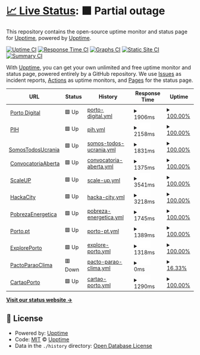# [📈 Live Status](https://demo.upptime.js.org): <!--live status--> **🟧 Partial outage**

This repository contains the open-source uptime monitor and status page for [Upptime](https://upptime.js.org), powered by [Upptime](https://github.com/upptime/upptime).

[![Uptime CI](https://github.com/upptime/upptime/workflows/Uptime%20CI/badge.svg)](https://github.com/upptime/upptime/actions?query=workflow%3A%22Uptime+CI%22)
[![Response Time CI](https://github.com/upptime/upptime/workflows/Response%20Time%20CI/badge.svg)](https://github.com/upptime/upptime/actions?query=workflow%3A%22Response+Time+CI%22)
[![Graphs CI](https://github.com/upptime/upptime/workflows/Graphs%20CI/badge.svg)](https://github.com/upptime/upptime/actions?query=workflow%3A%22Graphs+CI%22)
[![Static Site CI](https://github.com/upptime/upptime/workflows/Static%20Site%20CI/badge.svg)](https://github.com/upptime/upptime/actions?query=workflow%3A%22Static+Site+CI%22)
[![Summary CI](https://github.com/upptime/upptime/workflows/Summary%20CI/badge.svg)](https://github.com/upptime/upptime/actions?query=workflow%3A%22Summary+CI%22)

With [Upptime](https://upptime.js.org), you can get your own unlimited and free uptime monitor and status page, powered entirely by a GitHub repository. We use [Issues](https://github.com/upptime/upptime/issues) as incident reports, [Actions](https://github.com/upptime/upptime/actions) as uptime monitors, and [Pages](https://demo.upptime.js.org) for the status page.

<!--start: status pages-->
<!-- This summary is generated by Upptime (https://github.com/upptime/upptime) -->
<!-- Do not edit this manually, your changes will be overwritten -->
<!-- prettier-ignore -->
| URL | Status | History | Response Time | Uptime |
| --- | ------ | ------- | ------------- | ------ |
| <img alt="" src="https://icons.duckduckgo.com/ip3/www.portodigital.pt.ico" height="13"> [Porto Digital](https://www.portodigital.pt) | 🟩 Up | [porto-digital.yml](https://github.com/vitorsergiota/UpptimeAPD/commits/HEAD/history/porto-digital.yml) | <details><summary><img alt="Response time graph" src="./graphs/porto-digital/response-time-week.png" height="20"> 1906ms</summary><br><a href="https://demo.upptime.js.org/history/porto-digital"><img alt="Response time 1906" src="https://img.shields.io/endpoint?url=https%3A%2F%2Fraw.githubusercontent.com%2Fvitorsergiota%2FUpptimeAPD%2FHEAD%2Fapi%2Fporto-digital%2Fresponse-time.json"></a><br><a href="https://demo.upptime.js.org/history/porto-digital"><img alt="24-hour response time 1906" src="https://img.shields.io/endpoint?url=https%3A%2F%2Fraw.githubusercontent.com%2Fvitorsergiota%2FUpptimeAPD%2FHEAD%2Fapi%2Fporto-digital%2Fresponse-time-day.json"></a><br><a href="https://demo.upptime.js.org/history/porto-digital"><img alt="7-day response time 1906" src="https://img.shields.io/endpoint?url=https%3A%2F%2Fraw.githubusercontent.com%2Fvitorsergiota%2FUpptimeAPD%2FHEAD%2Fapi%2Fporto-digital%2Fresponse-time-week.json"></a><br><a href="https://demo.upptime.js.org/history/porto-digital"><img alt="30-day response time 1906" src="https://img.shields.io/endpoint?url=https%3A%2F%2Fraw.githubusercontent.com%2Fvitorsergiota%2FUpptimeAPD%2FHEAD%2Fapi%2Fporto-digital%2Fresponse-time-month.json"></a><br><a href="https://demo.upptime.js.org/history/porto-digital"><img alt="1-year response time 1906" src="https://img.shields.io/endpoint?url=https%3A%2F%2Fraw.githubusercontent.com%2Fvitorsergiota%2FUpptimeAPD%2FHEAD%2Fapi%2Fporto-digital%2Fresponse-time-year.json"></a></details> | <details><summary><a href="https://demo.upptime.js.org/history/porto-digital">100.00%</a></summary><a href="https://demo.upptime.js.org/history/porto-digital"><img alt="All-time uptime 100.00%" src="https://img.shields.io/endpoint?url=https%3A%2F%2Fraw.githubusercontent.com%2Fvitorsergiota%2FUpptimeAPD%2FHEAD%2Fapi%2Fporto-digital%2Fuptime.json"></a><br><a href="https://demo.upptime.js.org/history/porto-digital"><img alt="24-hour uptime 100.00%" src="https://img.shields.io/endpoint?url=https%3A%2F%2Fraw.githubusercontent.com%2Fvitorsergiota%2FUpptimeAPD%2FHEAD%2Fapi%2Fporto-digital%2Fuptime-day.json"></a><br><a href="https://demo.upptime.js.org/history/porto-digital"><img alt="7-day uptime 100.00%" src="https://img.shields.io/endpoint?url=https%3A%2F%2Fraw.githubusercontent.com%2Fvitorsergiota%2FUpptimeAPD%2FHEAD%2Fapi%2Fporto-digital%2Fuptime-week.json"></a><br><a href="https://demo.upptime.js.org/history/porto-digital"><img alt="30-day uptime 100.00%" src="https://img.shields.io/endpoint?url=https%3A%2F%2Fraw.githubusercontent.com%2Fvitorsergiota%2FUpptimeAPD%2FHEAD%2Fapi%2Fporto-digital%2Fuptime-month.json"></a><br><a href="https://demo.upptime.js.org/history/porto-digital"><img alt="1-year uptime 100.00%" src="https://img.shields.io/endpoint?url=https%3A%2F%2Fraw.githubusercontent.com%2Fvitorsergiota%2FUpptimeAPD%2FHEAD%2Fapi%2Fporto-digital%2Fuptime-year.json"></a></details>
| <img alt="" src="https://icons.duckduckgo.com/ip3/portoinnovationhub.pt.ico" height="13"> [PIH](https://portoinnovationhub.pt/) | 🟩 Up | [pih.yml](https://github.com/vitorsergiota/UpptimeAPD/commits/HEAD/history/pih.yml) | <details><summary><img alt="Response time graph" src="./graphs/pih/response-time-week.png" height="20"> 2158ms</summary><br><a href="https://demo.upptime.js.org/history/pih"><img alt="Response time 2158" src="https://img.shields.io/endpoint?url=https%3A%2F%2Fraw.githubusercontent.com%2Fvitorsergiota%2FUpptimeAPD%2FHEAD%2Fapi%2Fpih%2Fresponse-time.json"></a><br><a href="https://demo.upptime.js.org/history/pih"><img alt="24-hour response time 2158" src="https://img.shields.io/endpoint?url=https%3A%2F%2Fraw.githubusercontent.com%2Fvitorsergiota%2FUpptimeAPD%2FHEAD%2Fapi%2Fpih%2Fresponse-time-day.json"></a><br><a href="https://demo.upptime.js.org/history/pih"><img alt="7-day response time 2158" src="https://img.shields.io/endpoint?url=https%3A%2F%2Fraw.githubusercontent.com%2Fvitorsergiota%2FUpptimeAPD%2FHEAD%2Fapi%2Fpih%2Fresponse-time-week.json"></a><br><a href="https://demo.upptime.js.org/history/pih"><img alt="30-day response time 2158" src="https://img.shields.io/endpoint?url=https%3A%2F%2Fraw.githubusercontent.com%2Fvitorsergiota%2FUpptimeAPD%2FHEAD%2Fapi%2Fpih%2Fresponse-time-month.json"></a><br><a href="https://demo.upptime.js.org/history/pih"><img alt="1-year response time 2158" src="https://img.shields.io/endpoint?url=https%3A%2F%2Fraw.githubusercontent.com%2Fvitorsergiota%2FUpptimeAPD%2FHEAD%2Fapi%2Fpih%2Fresponse-time-year.json"></a></details> | <details><summary><a href="https://demo.upptime.js.org/history/pih">100.00%</a></summary><a href="https://demo.upptime.js.org/history/pih"><img alt="All-time uptime 100.00%" src="https://img.shields.io/endpoint?url=https%3A%2F%2Fraw.githubusercontent.com%2Fvitorsergiota%2FUpptimeAPD%2FHEAD%2Fapi%2Fpih%2Fuptime.json"></a><br><a href="https://demo.upptime.js.org/history/pih"><img alt="24-hour uptime 100.00%" src="https://img.shields.io/endpoint?url=https%3A%2F%2Fraw.githubusercontent.com%2Fvitorsergiota%2FUpptimeAPD%2FHEAD%2Fapi%2Fpih%2Fuptime-day.json"></a><br><a href="https://demo.upptime.js.org/history/pih"><img alt="7-day uptime 100.00%" src="https://img.shields.io/endpoint?url=https%3A%2F%2Fraw.githubusercontent.com%2Fvitorsergiota%2FUpptimeAPD%2FHEAD%2Fapi%2Fpih%2Fuptime-week.json"></a><br><a href="https://demo.upptime.js.org/history/pih"><img alt="30-day uptime 100.00%" src="https://img.shields.io/endpoint?url=https%3A%2F%2Fraw.githubusercontent.com%2Fvitorsergiota%2FUpptimeAPD%2FHEAD%2Fapi%2Fpih%2Fuptime-month.json"></a><br><a href="https://demo.upptime.js.org/history/pih"><img alt="1-year uptime 100.00%" src="https://img.shields.io/endpoint?url=https%3A%2F%2Fraw.githubusercontent.com%2Fvitorsergiota%2FUpptimeAPD%2FHEAD%2Fapi%2Fpih%2Fuptime-year.json"></a></details>
| <img alt="" src="https://icons.duckduckgo.com/ip3/somostodosucrania.pt.ico" height="13"> [SomosTodosUcrania](https://somostodosucrania.pt/) | 🟩 Up | [somos-todos-ucrania.yml](https://github.com/vitorsergiota/UpptimeAPD/commits/HEAD/history/somos-todos-ucrania.yml) | <details><summary><img alt="Response time graph" src="./graphs/somos-todos-ucrania/response-time-week.png" height="20"> 1831ms</summary><br><a href="https://demo.upptime.js.org/history/somos-todos-ucrania"><img alt="Response time 1831" src="https://img.shields.io/endpoint?url=https%3A%2F%2Fraw.githubusercontent.com%2Fvitorsergiota%2FUpptimeAPD%2FHEAD%2Fapi%2Fsomos-todos-ucrania%2Fresponse-time.json"></a><br><a href="https://demo.upptime.js.org/history/somos-todos-ucrania"><img alt="24-hour response time 1831" src="https://img.shields.io/endpoint?url=https%3A%2F%2Fraw.githubusercontent.com%2Fvitorsergiota%2FUpptimeAPD%2FHEAD%2Fapi%2Fsomos-todos-ucrania%2Fresponse-time-day.json"></a><br><a href="https://demo.upptime.js.org/history/somos-todos-ucrania"><img alt="7-day response time 1831" src="https://img.shields.io/endpoint?url=https%3A%2F%2Fraw.githubusercontent.com%2Fvitorsergiota%2FUpptimeAPD%2FHEAD%2Fapi%2Fsomos-todos-ucrania%2Fresponse-time-week.json"></a><br><a href="https://demo.upptime.js.org/history/somos-todos-ucrania"><img alt="30-day response time 1831" src="https://img.shields.io/endpoint?url=https%3A%2F%2Fraw.githubusercontent.com%2Fvitorsergiota%2FUpptimeAPD%2FHEAD%2Fapi%2Fsomos-todos-ucrania%2Fresponse-time-month.json"></a><br><a href="https://demo.upptime.js.org/history/somos-todos-ucrania"><img alt="1-year response time 1831" src="https://img.shields.io/endpoint?url=https%3A%2F%2Fraw.githubusercontent.com%2Fvitorsergiota%2FUpptimeAPD%2FHEAD%2Fapi%2Fsomos-todos-ucrania%2Fresponse-time-year.json"></a></details> | <details><summary><a href="https://demo.upptime.js.org/history/somos-todos-ucrania">100.00%</a></summary><a href="https://demo.upptime.js.org/history/somos-todos-ucrania"><img alt="All-time uptime 100.00%" src="https://img.shields.io/endpoint?url=https%3A%2F%2Fraw.githubusercontent.com%2Fvitorsergiota%2FUpptimeAPD%2FHEAD%2Fapi%2Fsomos-todos-ucrania%2Fuptime.json"></a><br><a href="https://demo.upptime.js.org/history/somos-todos-ucrania"><img alt="24-hour uptime 100.00%" src="https://img.shields.io/endpoint?url=https%3A%2F%2Fraw.githubusercontent.com%2Fvitorsergiota%2FUpptimeAPD%2FHEAD%2Fapi%2Fsomos-todos-ucrania%2Fuptime-day.json"></a><br><a href="https://demo.upptime.js.org/history/somos-todos-ucrania"><img alt="7-day uptime 100.00%" src="https://img.shields.io/endpoint?url=https%3A%2F%2Fraw.githubusercontent.com%2Fvitorsergiota%2FUpptimeAPD%2FHEAD%2Fapi%2Fsomos-todos-ucrania%2Fuptime-week.json"></a><br><a href="https://demo.upptime.js.org/history/somos-todos-ucrania"><img alt="30-day uptime 100.00%" src="https://img.shields.io/endpoint?url=https%3A%2F%2Fraw.githubusercontent.com%2Fvitorsergiota%2FUpptimeAPD%2FHEAD%2Fapi%2Fsomos-todos-ucrania%2Fuptime-month.json"></a><br><a href="https://demo.upptime.js.org/history/somos-todos-ucrania"><img alt="1-year uptime 100.00%" src="https://img.shields.io/endpoint?url=https%3A%2F%2Fraw.githubusercontent.com%2Fvitorsergiota%2FUpptimeAPD%2FHEAD%2Fapi%2Fsomos-todos-ucrania%2Fuptime-year.json"></a></details>
| <img alt="" src="https://icons.duckduckgo.com/ip3/convocatoriaaberta.porto.digital.ico" height="13"> [ConvocatoriaAberta](https://convocatoriaaberta.porto.digital/) | 🟩 Up | [convocatoria-aberta.yml](https://github.com/vitorsergiota/UpptimeAPD/commits/HEAD/history/convocatoria-aberta.yml) | <details><summary><img alt="Response time graph" src="./graphs/convocatoria-aberta/response-time-week.png" height="20"> 1375ms</summary><br><a href="https://demo.upptime.js.org/history/convocatoria-aberta"><img alt="Response time 1375" src="https://img.shields.io/endpoint?url=https%3A%2F%2Fraw.githubusercontent.com%2Fvitorsergiota%2FUpptimeAPD%2FHEAD%2Fapi%2Fconvocatoria-aberta%2Fresponse-time.json"></a><br><a href="https://demo.upptime.js.org/history/convocatoria-aberta"><img alt="24-hour response time 1375" src="https://img.shields.io/endpoint?url=https%3A%2F%2Fraw.githubusercontent.com%2Fvitorsergiota%2FUpptimeAPD%2FHEAD%2Fapi%2Fconvocatoria-aberta%2Fresponse-time-day.json"></a><br><a href="https://demo.upptime.js.org/history/convocatoria-aberta"><img alt="7-day response time 1375" src="https://img.shields.io/endpoint?url=https%3A%2F%2Fraw.githubusercontent.com%2Fvitorsergiota%2FUpptimeAPD%2FHEAD%2Fapi%2Fconvocatoria-aberta%2Fresponse-time-week.json"></a><br><a href="https://demo.upptime.js.org/history/convocatoria-aberta"><img alt="30-day response time 1375" src="https://img.shields.io/endpoint?url=https%3A%2F%2Fraw.githubusercontent.com%2Fvitorsergiota%2FUpptimeAPD%2FHEAD%2Fapi%2Fconvocatoria-aberta%2Fresponse-time-month.json"></a><br><a href="https://demo.upptime.js.org/history/convocatoria-aberta"><img alt="1-year response time 1375" src="https://img.shields.io/endpoint?url=https%3A%2F%2Fraw.githubusercontent.com%2Fvitorsergiota%2FUpptimeAPD%2FHEAD%2Fapi%2Fconvocatoria-aberta%2Fresponse-time-year.json"></a></details> | <details><summary><a href="https://demo.upptime.js.org/history/convocatoria-aberta">100.00%</a></summary><a href="https://demo.upptime.js.org/history/convocatoria-aberta"><img alt="All-time uptime 100.00%" src="https://img.shields.io/endpoint?url=https%3A%2F%2Fraw.githubusercontent.com%2Fvitorsergiota%2FUpptimeAPD%2FHEAD%2Fapi%2Fconvocatoria-aberta%2Fuptime.json"></a><br><a href="https://demo.upptime.js.org/history/convocatoria-aberta"><img alt="24-hour uptime 100.00%" src="https://img.shields.io/endpoint?url=https%3A%2F%2Fraw.githubusercontent.com%2Fvitorsergiota%2FUpptimeAPD%2FHEAD%2Fapi%2Fconvocatoria-aberta%2Fuptime-day.json"></a><br><a href="https://demo.upptime.js.org/history/convocatoria-aberta"><img alt="7-day uptime 100.00%" src="https://img.shields.io/endpoint?url=https%3A%2F%2Fraw.githubusercontent.com%2Fvitorsergiota%2FUpptimeAPD%2FHEAD%2Fapi%2Fconvocatoria-aberta%2Fuptime-week.json"></a><br><a href="https://demo.upptime.js.org/history/convocatoria-aberta"><img alt="30-day uptime 100.00%" src="https://img.shields.io/endpoint?url=https%3A%2F%2Fraw.githubusercontent.com%2Fvitorsergiota%2FUpptimeAPD%2FHEAD%2Fapi%2Fconvocatoria-aberta%2Fuptime-month.json"></a><br><a href="https://demo.upptime.js.org/history/convocatoria-aberta"><img alt="1-year uptime 100.00%" src="https://img.shields.io/endpoint?url=https%3A%2F%2Fraw.githubusercontent.com%2Fvitorsergiota%2FUpptimeAPD%2FHEAD%2Fapi%2Fconvocatoria-aberta%2Fuptime-year.json"></a></details>
| <img alt="" src="https://icons.duckduckgo.com/ip3/scaleupporto.pt.ico" height="13"> [ScaleUP](https://scaleupporto.pt/) | 🟩 Up | [scale-up.yml](https://github.com/vitorsergiota/UpptimeAPD/commits/HEAD/history/scale-up.yml) | <details><summary><img alt="Response time graph" src="./graphs/scale-up/response-time-week.png" height="20"> 3541ms</summary><br><a href="https://demo.upptime.js.org/history/scale-up"><img alt="Response time 3541" src="https://img.shields.io/endpoint?url=https%3A%2F%2Fraw.githubusercontent.com%2Fvitorsergiota%2FUpptimeAPD%2FHEAD%2Fapi%2Fscale-up%2Fresponse-time.json"></a><br><a href="https://demo.upptime.js.org/history/scale-up"><img alt="24-hour response time 3541" src="https://img.shields.io/endpoint?url=https%3A%2F%2Fraw.githubusercontent.com%2Fvitorsergiota%2FUpptimeAPD%2FHEAD%2Fapi%2Fscale-up%2Fresponse-time-day.json"></a><br><a href="https://demo.upptime.js.org/history/scale-up"><img alt="7-day response time 3541" src="https://img.shields.io/endpoint?url=https%3A%2F%2Fraw.githubusercontent.com%2Fvitorsergiota%2FUpptimeAPD%2FHEAD%2Fapi%2Fscale-up%2Fresponse-time-week.json"></a><br><a href="https://demo.upptime.js.org/history/scale-up"><img alt="30-day response time 3541" src="https://img.shields.io/endpoint?url=https%3A%2F%2Fraw.githubusercontent.com%2Fvitorsergiota%2FUpptimeAPD%2FHEAD%2Fapi%2Fscale-up%2Fresponse-time-month.json"></a><br><a href="https://demo.upptime.js.org/history/scale-up"><img alt="1-year response time 3541" src="https://img.shields.io/endpoint?url=https%3A%2F%2Fraw.githubusercontent.com%2Fvitorsergiota%2FUpptimeAPD%2FHEAD%2Fapi%2Fscale-up%2Fresponse-time-year.json"></a></details> | <details><summary><a href="https://demo.upptime.js.org/history/scale-up">100.00%</a></summary><a href="https://demo.upptime.js.org/history/scale-up"><img alt="All-time uptime 100.00%" src="https://img.shields.io/endpoint?url=https%3A%2F%2Fraw.githubusercontent.com%2Fvitorsergiota%2FUpptimeAPD%2FHEAD%2Fapi%2Fscale-up%2Fuptime.json"></a><br><a href="https://demo.upptime.js.org/history/scale-up"><img alt="24-hour uptime 100.00%" src="https://img.shields.io/endpoint?url=https%3A%2F%2Fraw.githubusercontent.com%2Fvitorsergiota%2FUpptimeAPD%2FHEAD%2Fapi%2Fscale-up%2Fuptime-day.json"></a><br><a href="https://demo.upptime.js.org/history/scale-up"><img alt="7-day uptime 100.00%" src="https://img.shields.io/endpoint?url=https%3A%2F%2Fraw.githubusercontent.com%2Fvitorsergiota%2FUpptimeAPD%2FHEAD%2Fapi%2Fscale-up%2Fuptime-week.json"></a><br><a href="https://demo.upptime.js.org/history/scale-up"><img alt="30-day uptime 100.00%" src="https://img.shields.io/endpoint?url=https%3A%2F%2Fraw.githubusercontent.com%2Fvitorsergiota%2FUpptimeAPD%2FHEAD%2Fapi%2Fscale-up%2Fuptime-month.json"></a><br><a href="https://demo.upptime.js.org/history/scale-up"><img alt="1-year uptime 100.00%" src="https://img.shields.io/endpoint?url=https%3A%2F%2Fraw.githubusercontent.com%2Fvitorsergiota%2FUpptimeAPD%2FHEAD%2Fapi%2Fscale-up%2Fuptime-year.json"></a></details>
| <img alt="" src="https://icons.duckduckgo.com/ip3/hackacity.eu.ico" height="13"> [HackaCity](https://hackacity.eu/) | 🟩 Up | [hacka-city.yml](https://github.com/vitorsergiota/UpptimeAPD/commits/HEAD/history/hacka-city.yml) | <details><summary><img alt="Response time graph" src="./graphs/hacka-city/response-time-week.png" height="20"> 3218ms</summary><br><a href="https://demo.upptime.js.org/history/hacka-city"><img alt="Response time 3218" src="https://img.shields.io/endpoint?url=https%3A%2F%2Fraw.githubusercontent.com%2Fvitorsergiota%2FUpptimeAPD%2FHEAD%2Fapi%2Fhacka-city%2Fresponse-time.json"></a><br><a href="https://demo.upptime.js.org/history/hacka-city"><img alt="24-hour response time 3218" src="https://img.shields.io/endpoint?url=https%3A%2F%2Fraw.githubusercontent.com%2Fvitorsergiota%2FUpptimeAPD%2FHEAD%2Fapi%2Fhacka-city%2Fresponse-time-day.json"></a><br><a href="https://demo.upptime.js.org/history/hacka-city"><img alt="7-day response time 3218" src="https://img.shields.io/endpoint?url=https%3A%2F%2Fraw.githubusercontent.com%2Fvitorsergiota%2FUpptimeAPD%2FHEAD%2Fapi%2Fhacka-city%2Fresponse-time-week.json"></a><br><a href="https://demo.upptime.js.org/history/hacka-city"><img alt="30-day response time 3218" src="https://img.shields.io/endpoint?url=https%3A%2F%2Fraw.githubusercontent.com%2Fvitorsergiota%2FUpptimeAPD%2FHEAD%2Fapi%2Fhacka-city%2Fresponse-time-month.json"></a><br><a href="https://demo.upptime.js.org/history/hacka-city"><img alt="1-year response time 3218" src="https://img.shields.io/endpoint?url=https%3A%2F%2Fraw.githubusercontent.com%2Fvitorsergiota%2FUpptimeAPD%2FHEAD%2Fapi%2Fhacka-city%2Fresponse-time-year.json"></a></details> | <details><summary><a href="https://demo.upptime.js.org/history/hacka-city">100.00%</a></summary><a href="https://demo.upptime.js.org/history/hacka-city"><img alt="All-time uptime 100.00%" src="https://img.shields.io/endpoint?url=https%3A%2F%2Fraw.githubusercontent.com%2Fvitorsergiota%2FUpptimeAPD%2FHEAD%2Fapi%2Fhacka-city%2Fuptime.json"></a><br><a href="https://demo.upptime.js.org/history/hacka-city"><img alt="24-hour uptime 100.00%" src="https://img.shields.io/endpoint?url=https%3A%2F%2Fraw.githubusercontent.com%2Fvitorsergiota%2FUpptimeAPD%2FHEAD%2Fapi%2Fhacka-city%2Fuptime-day.json"></a><br><a href="https://demo.upptime.js.org/history/hacka-city"><img alt="7-day uptime 100.00%" src="https://img.shields.io/endpoint?url=https%3A%2F%2Fraw.githubusercontent.com%2Fvitorsergiota%2FUpptimeAPD%2FHEAD%2Fapi%2Fhacka-city%2Fuptime-week.json"></a><br><a href="https://demo.upptime.js.org/history/hacka-city"><img alt="30-day uptime 100.00%" src="https://img.shields.io/endpoint?url=https%3A%2F%2Fraw.githubusercontent.com%2Fvitorsergiota%2FUpptimeAPD%2FHEAD%2Fapi%2Fhacka-city%2Fuptime-month.json"></a><br><a href="https://demo.upptime.js.org/history/hacka-city"><img alt="1-year uptime 100.00%" src="https://img.shields.io/endpoint?url=https%3A%2F%2Fraw.githubusercontent.com%2Fvitorsergiota%2FUpptimeAPD%2FHEAD%2Fapi%2Fhacka-city%2Fuptime-year.json"></a></details>
| <img alt="" src="https://icons.duckduckgo.com/ip3/pobrezaenergetica.pt.ico" height="13"> [PobrezaEnergetica](https://pobrezaenergetica.pt/) | 🟩 Up | [pobreza-energetica.yml](https://github.com/vitorsergiota/UpptimeAPD/commits/HEAD/history/pobreza-energetica.yml) | <details><summary><img alt="Response time graph" src="./graphs/pobreza-energetica/response-time-week.png" height="20"> 1745ms</summary><br><a href="https://demo.upptime.js.org/history/pobreza-energetica"><img alt="Response time 1745" src="https://img.shields.io/endpoint?url=https%3A%2F%2Fraw.githubusercontent.com%2Fvitorsergiota%2FUpptimeAPD%2FHEAD%2Fapi%2Fpobreza-energetica%2Fresponse-time.json"></a><br><a href="https://demo.upptime.js.org/history/pobreza-energetica"><img alt="24-hour response time 1745" src="https://img.shields.io/endpoint?url=https%3A%2F%2Fraw.githubusercontent.com%2Fvitorsergiota%2FUpptimeAPD%2FHEAD%2Fapi%2Fpobreza-energetica%2Fresponse-time-day.json"></a><br><a href="https://demo.upptime.js.org/history/pobreza-energetica"><img alt="7-day response time 1745" src="https://img.shields.io/endpoint?url=https%3A%2F%2Fraw.githubusercontent.com%2Fvitorsergiota%2FUpptimeAPD%2FHEAD%2Fapi%2Fpobreza-energetica%2Fresponse-time-week.json"></a><br><a href="https://demo.upptime.js.org/history/pobreza-energetica"><img alt="30-day response time 1745" src="https://img.shields.io/endpoint?url=https%3A%2F%2Fraw.githubusercontent.com%2Fvitorsergiota%2FUpptimeAPD%2FHEAD%2Fapi%2Fpobreza-energetica%2Fresponse-time-month.json"></a><br><a href="https://demo.upptime.js.org/history/pobreza-energetica"><img alt="1-year response time 1745" src="https://img.shields.io/endpoint?url=https%3A%2F%2Fraw.githubusercontent.com%2Fvitorsergiota%2FUpptimeAPD%2FHEAD%2Fapi%2Fpobreza-energetica%2Fresponse-time-year.json"></a></details> | <details><summary><a href="https://demo.upptime.js.org/history/pobreza-energetica">100.00%</a></summary><a href="https://demo.upptime.js.org/history/pobreza-energetica"><img alt="All-time uptime 100.00%" src="https://img.shields.io/endpoint?url=https%3A%2F%2Fraw.githubusercontent.com%2Fvitorsergiota%2FUpptimeAPD%2FHEAD%2Fapi%2Fpobreza-energetica%2Fuptime.json"></a><br><a href="https://demo.upptime.js.org/history/pobreza-energetica"><img alt="24-hour uptime 100.00%" src="https://img.shields.io/endpoint?url=https%3A%2F%2Fraw.githubusercontent.com%2Fvitorsergiota%2FUpptimeAPD%2FHEAD%2Fapi%2Fpobreza-energetica%2Fuptime-day.json"></a><br><a href="https://demo.upptime.js.org/history/pobreza-energetica"><img alt="7-day uptime 100.00%" src="https://img.shields.io/endpoint?url=https%3A%2F%2Fraw.githubusercontent.com%2Fvitorsergiota%2FUpptimeAPD%2FHEAD%2Fapi%2Fpobreza-energetica%2Fuptime-week.json"></a><br><a href="https://demo.upptime.js.org/history/pobreza-energetica"><img alt="30-day uptime 100.00%" src="https://img.shields.io/endpoint?url=https%3A%2F%2Fraw.githubusercontent.com%2Fvitorsergiota%2FUpptimeAPD%2FHEAD%2Fapi%2Fpobreza-energetica%2Fuptime-month.json"></a><br><a href="https://demo.upptime.js.org/history/pobreza-energetica"><img alt="1-year uptime 100.00%" src="https://img.shields.io/endpoint?url=https%3A%2F%2Fraw.githubusercontent.com%2Fvitorsergiota%2FUpptimeAPD%2FHEAD%2Fapi%2Fpobreza-energetica%2Fuptime-year.json"></a></details>
| <img alt="" src="https://icons.duckduckgo.com/ip3/www.porto.pt.ico" height="13"> [Porto.pt](https://www.porto.pt/pt) | 🟩 Up | [porto-pt.yml](https://github.com/vitorsergiota/UpptimeAPD/commits/HEAD/history/porto-pt.yml) | <details><summary><img alt="Response time graph" src="./graphs/porto-pt/response-time-week.png" height="20"> 1389ms</summary><br><a href="https://demo.upptime.js.org/history/porto-pt"><img alt="Response time 1389" src="https://img.shields.io/endpoint?url=https%3A%2F%2Fraw.githubusercontent.com%2Fvitorsergiota%2FUpptimeAPD%2FHEAD%2Fapi%2Fporto-pt%2Fresponse-time.json"></a><br><a href="https://demo.upptime.js.org/history/porto-pt"><img alt="24-hour response time 1389" src="https://img.shields.io/endpoint?url=https%3A%2F%2Fraw.githubusercontent.com%2Fvitorsergiota%2FUpptimeAPD%2FHEAD%2Fapi%2Fporto-pt%2Fresponse-time-day.json"></a><br><a href="https://demo.upptime.js.org/history/porto-pt"><img alt="7-day response time 1389" src="https://img.shields.io/endpoint?url=https%3A%2F%2Fraw.githubusercontent.com%2Fvitorsergiota%2FUpptimeAPD%2FHEAD%2Fapi%2Fporto-pt%2Fresponse-time-week.json"></a><br><a href="https://demo.upptime.js.org/history/porto-pt"><img alt="30-day response time 1389" src="https://img.shields.io/endpoint?url=https%3A%2F%2Fraw.githubusercontent.com%2Fvitorsergiota%2FUpptimeAPD%2FHEAD%2Fapi%2Fporto-pt%2Fresponse-time-month.json"></a><br><a href="https://demo.upptime.js.org/history/porto-pt"><img alt="1-year response time 1389" src="https://img.shields.io/endpoint?url=https%3A%2F%2Fraw.githubusercontent.com%2Fvitorsergiota%2FUpptimeAPD%2FHEAD%2Fapi%2Fporto-pt%2Fresponse-time-year.json"></a></details> | <details><summary><a href="https://demo.upptime.js.org/history/porto-pt">100.00%</a></summary><a href="https://demo.upptime.js.org/history/porto-pt"><img alt="All-time uptime 100.00%" src="https://img.shields.io/endpoint?url=https%3A%2F%2Fraw.githubusercontent.com%2Fvitorsergiota%2FUpptimeAPD%2FHEAD%2Fapi%2Fporto-pt%2Fuptime.json"></a><br><a href="https://demo.upptime.js.org/history/porto-pt"><img alt="24-hour uptime 100.00%" src="https://img.shields.io/endpoint?url=https%3A%2F%2Fraw.githubusercontent.com%2Fvitorsergiota%2FUpptimeAPD%2FHEAD%2Fapi%2Fporto-pt%2Fuptime-day.json"></a><br><a href="https://demo.upptime.js.org/history/porto-pt"><img alt="7-day uptime 100.00%" src="https://img.shields.io/endpoint?url=https%3A%2F%2Fraw.githubusercontent.com%2Fvitorsergiota%2FUpptimeAPD%2FHEAD%2Fapi%2Fporto-pt%2Fuptime-week.json"></a><br><a href="https://demo.upptime.js.org/history/porto-pt"><img alt="30-day uptime 100.00%" src="https://img.shields.io/endpoint?url=https%3A%2F%2Fraw.githubusercontent.com%2Fvitorsergiota%2FUpptimeAPD%2FHEAD%2Fapi%2Fporto-pt%2Fuptime-month.json"></a><br><a href="https://demo.upptime.js.org/history/porto-pt"><img alt="1-year uptime 100.00%" src="https://img.shields.io/endpoint?url=https%3A%2F%2Fraw.githubusercontent.com%2Fvitorsergiota%2FUpptimeAPD%2FHEAD%2Fapi%2Fporto-pt%2Fuptime-year.json"></a></details>
| <img alt="" src="https://icons.duckduckgo.com/ip3/explore.porto.pt.ico" height="13"> [ExplorePorto](https://explore.porto.pt/) | 🟩 Up | [explore-porto.yml](https://github.com/vitorsergiota/UpptimeAPD/commits/HEAD/history/explore-porto.yml) | <details><summary><img alt="Response time graph" src="./graphs/explore-porto/response-time-week.png" height="20"> 1318ms</summary><br><a href="https://demo.upptime.js.org/history/explore-porto"><img alt="Response time 1318" src="https://img.shields.io/endpoint?url=https%3A%2F%2Fraw.githubusercontent.com%2Fvitorsergiota%2FUpptimeAPD%2FHEAD%2Fapi%2Fexplore-porto%2Fresponse-time.json"></a><br><a href="https://demo.upptime.js.org/history/explore-porto"><img alt="24-hour response time 1318" src="https://img.shields.io/endpoint?url=https%3A%2F%2Fraw.githubusercontent.com%2Fvitorsergiota%2FUpptimeAPD%2FHEAD%2Fapi%2Fexplore-porto%2Fresponse-time-day.json"></a><br><a href="https://demo.upptime.js.org/history/explore-porto"><img alt="7-day response time 1318" src="https://img.shields.io/endpoint?url=https%3A%2F%2Fraw.githubusercontent.com%2Fvitorsergiota%2FUpptimeAPD%2FHEAD%2Fapi%2Fexplore-porto%2Fresponse-time-week.json"></a><br><a href="https://demo.upptime.js.org/history/explore-porto"><img alt="30-day response time 1318" src="https://img.shields.io/endpoint?url=https%3A%2F%2Fraw.githubusercontent.com%2Fvitorsergiota%2FUpptimeAPD%2FHEAD%2Fapi%2Fexplore-porto%2Fresponse-time-month.json"></a><br><a href="https://demo.upptime.js.org/history/explore-porto"><img alt="1-year response time 1318" src="https://img.shields.io/endpoint?url=https%3A%2F%2Fraw.githubusercontent.com%2Fvitorsergiota%2FUpptimeAPD%2FHEAD%2Fapi%2Fexplore-porto%2Fresponse-time-year.json"></a></details> | <details><summary><a href="https://demo.upptime.js.org/history/explore-porto">100.00%</a></summary><a href="https://demo.upptime.js.org/history/explore-porto"><img alt="All-time uptime 100.00%" src="https://img.shields.io/endpoint?url=https%3A%2F%2Fraw.githubusercontent.com%2Fvitorsergiota%2FUpptimeAPD%2FHEAD%2Fapi%2Fexplore-porto%2Fuptime.json"></a><br><a href="https://demo.upptime.js.org/history/explore-porto"><img alt="24-hour uptime 100.00%" src="https://img.shields.io/endpoint?url=https%3A%2F%2Fraw.githubusercontent.com%2Fvitorsergiota%2FUpptimeAPD%2FHEAD%2Fapi%2Fexplore-porto%2Fuptime-day.json"></a><br><a href="https://demo.upptime.js.org/history/explore-porto"><img alt="7-day uptime 100.00%" src="https://img.shields.io/endpoint?url=https%3A%2F%2Fraw.githubusercontent.com%2Fvitorsergiota%2FUpptimeAPD%2FHEAD%2Fapi%2Fexplore-porto%2Fuptime-week.json"></a><br><a href="https://demo.upptime.js.org/history/explore-porto"><img alt="30-day uptime 100.00%" src="https://img.shields.io/endpoint?url=https%3A%2F%2Fraw.githubusercontent.com%2Fvitorsergiota%2FUpptimeAPD%2FHEAD%2Fapi%2Fexplore-porto%2Fuptime-month.json"></a><br><a href="https://demo.upptime.js.org/history/explore-porto"><img alt="1-year uptime 100.00%" src="https://img.shields.io/endpoint?url=https%3A%2F%2Fraw.githubusercontent.com%2Fvitorsergiota%2FUpptimeAPD%2FHEAD%2Fapi%2Fexplore-porto%2Fuptime-year.json"></a></details>
| <img alt="" src="https://icons.duckduckgo.com/ip3/pactoparaoclima.portodigital.pt.ico" height="13"> [PactoParaoClima](https://pactoparaoclima.portodigital.pt/) | 🟥 Down | [pacto-parao-clima.yml](https://github.com/vitorsergiota/UpptimeAPD/commits/HEAD/history/pacto-parao-clima.yml) | <details><summary><img alt="Response time graph" src="./graphs/pacto-parao-clima/response-time-week.png" height="20"> 0ms</summary><br><a href="https://demo.upptime.js.org/history/pacto-parao-clima"><img alt="Response time 0" src="https://img.shields.io/endpoint?url=https%3A%2F%2Fraw.githubusercontent.com%2Fvitorsergiota%2FUpptimeAPD%2FHEAD%2Fapi%2Fpacto-parao-clima%2Fresponse-time.json"></a><br><a href="https://demo.upptime.js.org/history/pacto-parao-clima"><img alt="24-hour response time 0" src="https://img.shields.io/endpoint?url=https%3A%2F%2Fraw.githubusercontent.com%2Fvitorsergiota%2FUpptimeAPD%2FHEAD%2Fapi%2Fpacto-parao-clima%2Fresponse-time-day.json"></a><br><a href="https://demo.upptime.js.org/history/pacto-parao-clima"><img alt="7-day response time 0" src="https://img.shields.io/endpoint?url=https%3A%2F%2Fraw.githubusercontent.com%2Fvitorsergiota%2FUpptimeAPD%2FHEAD%2Fapi%2Fpacto-parao-clima%2Fresponse-time-week.json"></a><br><a href="https://demo.upptime.js.org/history/pacto-parao-clima"><img alt="30-day response time 0" src="https://img.shields.io/endpoint?url=https%3A%2F%2Fraw.githubusercontent.com%2Fvitorsergiota%2FUpptimeAPD%2FHEAD%2Fapi%2Fpacto-parao-clima%2Fresponse-time-month.json"></a><br><a href="https://demo.upptime.js.org/history/pacto-parao-clima"><img alt="1-year response time 0" src="https://img.shields.io/endpoint?url=https%3A%2F%2Fraw.githubusercontent.com%2Fvitorsergiota%2FUpptimeAPD%2FHEAD%2Fapi%2Fpacto-parao-clima%2Fresponse-time-year.json"></a></details> | <details><summary><a href="https://demo.upptime.js.org/history/pacto-parao-clima">16.33%</a></summary><a href="https://demo.upptime.js.org/history/pacto-parao-clima"><img alt="All-time uptime 16.33%" src="https://img.shields.io/endpoint?url=https%3A%2F%2Fraw.githubusercontent.com%2Fvitorsergiota%2FUpptimeAPD%2FHEAD%2Fapi%2Fpacto-parao-clima%2Fuptime.json"></a><br><a href="https://demo.upptime.js.org/history/pacto-parao-clima"><img alt="24-hour uptime 16.33%" src="https://img.shields.io/endpoint?url=https%3A%2F%2Fraw.githubusercontent.com%2Fvitorsergiota%2FUpptimeAPD%2FHEAD%2Fapi%2Fpacto-parao-clima%2Fuptime-day.json"></a><br><a href="https://demo.upptime.js.org/history/pacto-parao-clima"><img alt="7-day uptime 16.33%" src="https://img.shields.io/endpoint?url=https%3A%2F%2Fraw.githubusercontent.com%2Fvitorsergiota%2FUpptimeAPD%2FHEAD%2Fapi%2Fpacto-parao-clima%2Fuptime-week.json"></a><br><a href="https://demo.upptime.js.org/history/pacto-parao-clima"><img alt="30-day uptime 16.33%" src="https://img.shields.io/endpoint?url=https%3A%2F%2Fraw.githubusercontent.com%2Fvitorsergiota%2FUpptimeAPD%2FHEAD%2Fapi%2Fpacto-parao-clima%2Fuptime-month.json"></a><br><a href="https://demo.upptime.js.org/history/pacto-parao-clima"><img alt="1-year uptime 16.33%" src="https://img.shields.io/endpoint?url=https%3A%2F%2Fraw.githubusercontent.com%2Fvitorsergiota%2FUpptimeAPD%2FHEAD%2Fapi%2Fpacto-parao-clima%2Fuptime-year.json"></a></details>
| <img alt="" src="https://icons.duckduckgo.com/ip3/cartao.porto.pt.ico" height="13"> [CartaoPorto](https://cartao.porto.pt/) | 🟩 Up | [cartao-porto.yml](https://github.com/vitorsergiota/UpptimeAPD/commits/HEAD/history/cartao-porto.yml) | <details><summary><img alt="Response time graph" src="./graphs/cartao-porto/response-time-week.png" height="20"> 1290ms</summary><br><a href="https://demo.upptime.js.org/history/cartao-porto"><img alt="Response time 1290" src="https://img.shields.io/endpoint?url=https%3A%2F%2Fraw.githubusercontent.com%2Fvitorsergiota%2FUpptimeAPD%2FHEAD%2Fapi%2Fcartao-porto%2Fresponse-time.json"></a><br><a href="https://demo.upptime.js.org/history/cartao-porto"><img alt="24-hour response time 1290" src="https://img.shields.io/endpoint?url=https%3A%2F%2Fraw.githubusercontent.com%2Fvitorsergiota%2FUpptimeAPD%2FHEAD%2Fapi%2Fcartao-porto%2Fresponse-time-day.json"></a><br><a href="https://demo.upptime.js.org/history/cartao-porto"><img alt="7-day response time 1290" src="https://img.shields.io/endpoint?url=https%3A%2F%2Fraw.githubusercontent.com%2Fvitorsergiota%2FUpptimeAPD%2FHEAD%2Fapi%2Fcartao-porto%2Fresponse-time-week.json"></a><br><a href="https://demo.upptime.js.org/history/cartao-porto"><img alt="30-day response time 1290" src="https://img.shields.io/endpoint?url=https%3A%2F%2Fraw.githubusercontent.com%2Fvitorsergiota%2FUpptimeAPD%2FHEAD%2Fapi%2Fcartao-porto%2Fresponse-time-month.json"></a><br><a href="https://demo.upptime.js.org/history/cartao-porto"><img alt="1-year response time 1290" src="https://img.shields.io/endpoint?url=https%3A%2F%2Fraw.githubusercontent.com%2Fvitorsergiota%2FUpptimeAPD%2FHEAD%2Fapi%2Fcartao-porto%2Fresponse-time-year.json"></a></details> | <details><summary><a href="https://demo.upptime.js.org/history/cartao-porto">100.00%</a></summary><a href="https://demo.upptime.js.org/history/cartao-porto"><img alt="All-time uptime 100.00%" src="https://img.shields.io/endpoint?url=https%3A%2F%2Fraw.githubusercontent.com%2Fvitorsergiota%2FUpptimeAPD%2FHEAD%2Fapi%2Fcartao-porto%2Fuptime.json"></a><br><a href="https://demo.upptime.js.org/history/cartao-porto"><img alt="24-hour uptime 100.00%" src="https://img.shields.io/endpoint?url=https%3A%2F%2Fraw.githubusercontent.com%2Fvitorsergiota%2FUpptimeAPD%2FHEAD%2Fapi%2Fcartao-porto%2Fuptime-day.json"></a><br><a href="https://demo.upptime.js.org/history/cartao-porto"><img alt="7-day uptime 100.00%" src="https://img.shields.io/endpoint?url=https%3A%2F%2Fraw.githubusercontent.com%2Fvitorsergiota%2FUpptimeAPD%2FHEAD%2Fapi%2Fcartao-porto%2Fuptime-week.json"></a><br><a href="https://demo.upptime.js.org/history/cartao-porto"><img alt="30-day uptime 100.00%" src="https://img.shields.io/endpoint?url=https%3A%2F%2Fraw.githubusercontent.com%2Fvitorsergiota%2FUpptimeAPD%2FHEAD%2Fapi%2Fcartao-porto%2Fuptime-month.json"></a><br><a href="https://demo.upptime.js.org/history/cartao-porto"><img alt="1-year uptime 100.00%" src="https://img.shields.io/endpoint?url=https%3A%2F%2Fraw.githubusercontent.com%2Fvitorsergiota%2FUpptimeAPD%2FHEAD%2Fapi%2Fcartao-porto%2Fuptime-year.json"></a></details>

<!--end: status pages-->

[**Visit our status website →**](https://demo.upptime.js.org)

## 📄 License

- Powered by: [Upptime](https://github.com/upptime/upptime)
- Code: [MIT](./LICENSE) © [Upptime](https://upptime.js.org)
- Data in the `./history` directory: [Open Database License](https://opendatacommons.org/licenses/odbl/1-0/)
